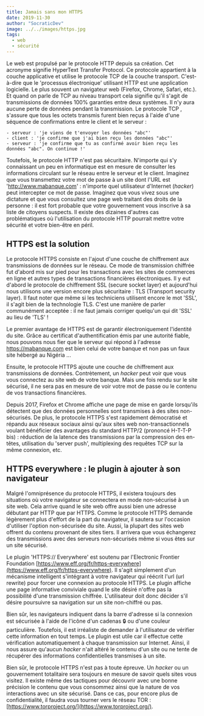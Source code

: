 ```yaml
---
title: Jamais sans mon HTTPS
date: 2019-11-30
author: "SocraticDev"
image: ../../images/https.jpg
tags:
  - web
  - sécurité
---
```


Le web est propulsé par le protocole HTTP depuis sa création. Cet acronyme signifie HyperText Transfer Protocol. Ce protocole appartient à la couche applicative et utilise le protocole TCP de la couche transport. C'est-à-dire que le 'processus électronique' utilisant HTTP est une application logicielle. Le plus souvent un navigateur web (Firefox, Chrome, Safari, etc.). Et quand on parle de TCP au niveau transport cela signifie qu'il s'agit de transmissions de données 100% garanties entre deux systèmes. Il n'y aura aucune perte de données pendant la transmission. Le protocole TCP , s'assure que tous les octets transmis furent bien reçus à l'aide d'une séquence de confirmations entre le client et le serveur : 

    - serveur : 'je viens de t'envoyer les données "abc"'
    - client : 'je confirme que j'ai bien reçu les données "abc"'
    - serveur : 'je confirme que tu as confirmé avoir bien reçu les données "abc". On continue !'

Toutefois, le protocole HTTP n'est pas sécuritaire. N'importe qui s'y connaissant un peu en informatique est en mesure de consulter les informations circulant sur le réseau entre le serveur et le client. Imaginez que vous transmettez votre mot de passe à un site dont l'URL est 'http://www.mabanque.com' : n'importe quel utilisateur d'Internet (_hacker_) peut intercepter ce mot de passe. Imaginez que vous vivez sous une dictature et que vous consultez une page web traitant des droits de la personne : il est fort probable que votre gouvernement vous inscrive à sa liste de citoyens suspects. Il existe des dizaines d'autres cas problématiques où l'utilisation du protocole HTTP pourrait mettre votre sécurité et votre bien-être en péril.

## HTTPS est la solution

Le protocole HTTPS consiste en l'ajout d'une couche de chiffrement aux transmissions de données sur le réseau. Ce mode de transmission chiffrée fut d'abord mis sur pied pour les transactions avec les sites de commerces en ligne et autres types de transactions financières électroniques. Il y eut d'abord le protocole de chiffrement SSL (secure socket layer) et aujourd'hui nous utilisons une version encore plus sécuritaire : TLS (Transport security layer). Il faut noter que même si les techniciens utilisent encore le mot 'SSL', il s'agit bien de la technologie TLS. C'est une manière de parler communément acceptée : il ne faut jamais corriger quelqu'un qui dit 'SSL' au lieu de 'TLS' !

Le premier avantage de HTTPS est de garantir électroniquement l'identité du site. Grâce au certificat d'authentification émis par une autorité fiable, nous pouvons nous fier que le serveur qui répond à l'adresse https://mabanque.com est bien celui de votre banque et non pas un faux site hébergé au Nigéria ...

Ensuite, le protocole HTTPS ajoute une couche de chiffrement aux transmissions de données. Contrètement, un _hacker_ peut voir que vous vous connectez au site web de votre banque. Mais une fois rendu sur le site sécurisé, il ne sera pas en mesure de voir votre mot de passe ou le contenu de vos transactions financières.

Depuis 2017, Firefox et Chrome affiche une page de mise en garde lorsqu'ils détectent que des données personnelles sont transmises à des sites non-sécurisés. De plus, le protocole HTTPS s'est rapidement démocratisé et répandu aux réseaux sociaux ainsi qu'aux sites web non-transactionnels voulant bénéficier des avantages du standard HTTP/2 (prononcé H-T-T-P bis) : réduction de la latence des transmissions par la compression des en-têtes, utilisation du 'server push', multiplexing des requêtes TCP sur la même connexion, etc.

## HTTPS everywhere : le plugin à ajouter à son navigateur

Malgré l'omniprésence du protocole HTTPS, il existera toujours des situations où votre navigateur se connectera en mode non-sécurisé à un site web. Cela arrive quand le site web offre aussi bien une adresse débutant par HTTP que par HTTPS. Comme le protocole HTTPS demande légèrement plus d'effort de la part du navigateur, il sautera sur l'occasion d'utiliser l'option non-sécurisée du site. Aussi, la plupart des sites web offrent du contenu provenant de sites tiers. Il arrivera que vous échangerez des transmissions avec des serveurs non-sécurisés même si vous êtes sur un site sécurisé.

Le plugin 'HTTPS:// Everywhere' est soutenu par l'Electronic Frontier Foundation [https://www.eff.org/fr/https-everywhere](https://www.eff.org/fr/https-everywhere). Il s'agit simplement d'un mécanisme intelligent s'intégrant à votre navigateur qui réécrit l'url (url rewrite) pour forcer une connexion au protocole HTTPS. Le plugin affiche une page informative conviviale quand le site désiré n'offre pas la possibilité d'une transmission chiffrée. L'utilisateur doit donc décider s'il désire poursuivre sa navigation sur un site non-chiffré ou pas.

Bien sûr, les navigateurs indiquent dans la barre d'adresse si la connexion est sécurisée à l'aide de l'icône d'un cadenas 🔒  ou d'une couleur particulière. Toutefois, il est irréaliste de demander à l'utilisateur de vérifier cette information en tout temps. Le plugin est utile car il effectue cette vérification automatiquement à chaque transmission sur Internet. Ainsi, il nous assure qu'aucun _hacker_ n'ait altéré le contenu d'un site ou ne tente de récupérer des informations confidentielles transmises à un site.

Bien sûr, le protocole HTTPS n'est pas à toute épreuve. Un _hacker_ ou un gouvernement totalitaire sera toujours en mesure de savoir quels sites vous visitez. Il existe même des tactiques pour découvrir avec une bonne précision le contenu que vous consommez ainsi que la nature de vos interactions avec un site sécurisé. Dans ce cas, pour encore plus de confidentialité, il faudra vous tourner vers le réseau TOR : [https://www.torproject.org/](https://www.torproject.org/).